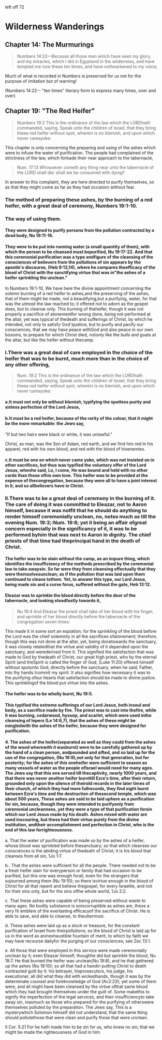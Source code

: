 left off 72

# Wilderness Wanderings

## Chapter 14: The Murmurings

> Numbers 14:22—Because all those men which have seen my glory, and my miracles, which I did in Egyptand in the wilderness, and have tempted me now these ten times, and have nothearkened to my voice;

Much of what is recorded in Numbers is preserved for us not for the purpose of imitation but of warning!

(Numbers 14:22-- "ten times" literary form to express many times, over and over)

## Chapter 19: "The Red Heifer"

> Numbers 19:2 This is the ordinance of the law which the LORDhath commanded, saying, Speak unto the children of Israel, that they bring theea red heifer without spot, wherein is no blemish, and upon which never cameyoke:

This chapter is only concerning the preparing and using of the ashes which were to infuse the water of purification. The people had complained of the strictness of the law, which forbade their near approach to the tabernacle,

> Num. 17:13 Whosoever cometh any thing near unto the tabernacle of the LORD shall die: shall we be consumed with dying?

In answer to this complaint, they are here directed to purify themselves, so as that they might come as far as they had occasion without fear.

### The method of preparing these ashes, by the burning of a red heifer, with a great deal of ceremony, Numbers 19:1-10.

### The way of using them.

#### They were designed to purify persons from the pollution contracted by a dead body, Nu 19:11-16.

#### They were to be put into running water (a small quantity of them), with which the person to be cleansed must bepurified, Nu 19:17-22. And that this ceremonial purification was a type andfigure of the cleansing of the consciences of believers from the pollutions of sin appears by the apostle's discourse, (Heb 9:13,14), where he compares theefficacy of the blood of Christ with the sanctifying virtue that was in"the ashes of a heifer sprinkling the unclean."

In Numbers 19:1-10, We have here the divine appointment concerning the solemn burning of a red heifer to ashes,and the preserving of the ashes, that of them might be made, not a beautifying,but a purifying, water, for that was the utmost the law reached to; it offered not to adorn as the gospel does, but to cleanse only. This burning of theheifer, though it was not properly a sacrifice of atonementfor wrong done, being not performed at the altar, yet was typical of thedeath and sufferings of Christ, by which he intended, not only to satisfy God'sjustice, but to purify and pacify our consciences, that we may have peace withGod and also peace in our own bosoms, to prepare for which Christ died, notonly like the bulls and goats at the altar, but like the heifer without thecamp.

### I.There was a great deal of care employed in the choice of the heifer that was to be burnt, much more than in the choice of any other offering,

> Num. 19:2 This is the ordinance of the law which the LORDhath commanded, saying, Speak unto the children of Israel, that they bring theea red heifer without spot, wherein is no blemish, and upon which never cameyoke:

#### a.It must not only be without blemish, typifying the spotless purity and sinless perfection of the Lord Jesus,

#### b.It must be a red heifer, because of the rarity of the colour, that it might be the more remarkable: the Jews say,

"If but two hairs were black or white, it was unlawful."

Christ, as man, was the Son of Adam, red earth, and we find him red in his apparel, red with his own blood, and red with the blood of hisenemies.

#### c.It must be one on which never came yoke, which was not insisted on in other sacrifices, but thus was typified the voluntary offer of the Lord Jesus, whenhe said, Lo, I come, He was bound and held with no other cords than those ofhis own love. This heifer was to be provided at the expense of thecongregation, because they were all to have a joint interest in it; and so allbelievers have in Christ.

### II.There was to be a great deal of ceremony in the burning of it. The care of doing it was committed to Eleazar, not to Aaron himself, because it was notfit that he should do anything to render himself ceremonially unclean, no, notso much as till the evening Num. 19:3;:Num. 19:8; yet it being an affair ofgreat concern especially in the significancy of it, it was to be performed byhim that was next to Aaron in dignity. The chief priests of that time had theprincipal hand in the death of Christ.

#### The heifer was to be slain without the camp, as an impure thing, which identifies the insufficiency of the methods prescribed by the ceremonial law to take awaysin. So far were they from cleansing effectually that they were themselvesunclean; as if the pollution that was laid upon them continued to cleave tothem. Yet, to answer this type, our Lord Jesus, being made sin and a curse forus, suffered without the gate, Heb 13:12.

#### Eleazar was to sprinkle the blood directly before the door of the tabernacle, and looking steadfastly towards it,

> Nu 19:4 And Eleazar the priest shall take of her blood with his finger, and sprinkle of her blood directly before the tabernacle of the congregation seven times:

This made it in some sort an expiation; for the sprinkling of the blood before the Lord was the chief solemnity in all the sacrifices ofatonement; therefore, though this was not done at the altar, yet, being donetowards the sanctuary, it was closely relatedthat the virtue and validity of it depended upon the sanctuary, and werederived from it. This signified the satisfaction that was made to God by thedeath of Christ, our great high priest, who by the eternal Spirit (and theSpirit is called the finger of God, (Luke 11:20) offered himself without spotunto God; directly before the sanctuary, when he said, Father, into thy hands Icommit my spirit. It also signifies how necessary it was to the purifying ofour hearts that satisfaction should be made to divine justice. This sprinklingof the blood put virtue into the ashes.

#### The heifer was to be wholly burnt, Nu 19:5.

#### This typified the extreme sufferings of our Lord Jesus, both insoul and body, as a sacrifice made by fire. The priest was to cast into thefire, while it was burning, cedarwood, hyssop, and scarlet, which were used inthe cleansing of lepers (Le 14:6,7), that the ashes of these might be mingledwith the ashes of the heifer, because they were designed for purification.

#### 4\. The ashes of the heifer(separated as well as they could from the ashes of the wood wherewith it wasburnt) were to be carefully gathered up by the hand of a clean person, andpounded and sifted, and so laid up for the use of the congregation, (Nu 19:9),not only for that generation, but for posterity; for the ashes of this oneheifer were sufficient to season as many vessels of water as the people ofIsrael would need for many ages. The Jews say that this one served till thecaptivity, nearly 1000 years, and that there was never another heifer burnttill Ezra's time, after their return, grounded only upon the silence of theirold records in the later times of their church, of which they had more fullrecords, they find eight burnt between Ezra's time and the destruction of thesecond temple, which was about 500 years, These ashes are said to be laid uphere as a purification for sin, because, though they were intended to purifyonly from ceremonial uncleanness, yet they were a type of that purification forsin which our Lord Jesus made by his death. Ashes mixed with water are used inscouring, but these had their virtue purely from the divine institution, andtheir accomplishment and perfection in Christ, who is the end of this law forrighteousness.

a. That the water of purification was made so by the ashes of a heifer, whose blood was sprinkled before thesanctuary; so that which cleanses our consciences is the abiding virtue of thedeath of Christ; it is his blood that cleanses from all sin, 1Jo 1:7.

b.. That the ashes were sufficient for all the people. There needed not to be a fresh heifer slain for everyperson or family that had occasion to be purified, but this one was enough forall, even for the strangers that sojourned among them (Nu 19:10); so there isvirtue enough in the blood of Christ for all that repent and believe thegospel, for every Israelite, and not for their sins only, but for the sins ofthe whole world, 1Jo 2:2.

c. That these ashes were capable of being preserved without waste to many ages. No bodily substance is soincorruptible as ashes are, these a very fit emblem of the everlasting efficacyof the sacrifice of Christ. He is able to save, and able to cleanse, to theuttermost.

d. These ashes were laid up as a stock or treasure, for the constant purification of Israel from theirpollutions; so the blood of Christ is laid up for us in the word as aninexhaustible fountain of merit, to which by faith we may have recourse dailyfor the purging of our consciences; see Zec 13:1.

e. All those that were employed in this service were made ceremonially unclean by it; even Eleazar himself, thoughhe did but sprinkle the blood, Nu 19:7. He that burned the heifer was unclean(Nu 19:8), and he that gathered up the ashes (Nu 19:10); so all that had a handin putting Christ to death contracted guilt by it: his betrayer, hisprosecutors, his judge, his executioner, all did what they did with wickedhands, though it was by the determinate counsel and foreknowledge of God (Ac2:23); yet some of them were, and all might have been cleansed by the virtue ofthat same blood which they had brought themselves under the guilt of. Some makethis to signify the imperfection of the legal services, and their insufficiencyto take away sin, inasmuch as those who prepared for the purifying of otherswere themselves polluted by the preparation. The Jews say, This is a mysterywhich Solomon himself did not understand, that the same thing should pollutethose that were clean and purify those that were unclean.

II Cor. 5:21 For he hath made him to be sin for us, who knew no sin; that we might be made the righteousness of God in him.
